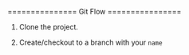=============== Git Flow ================

1. Clone the project.

2. Create/checkout to a branch with your `name`
